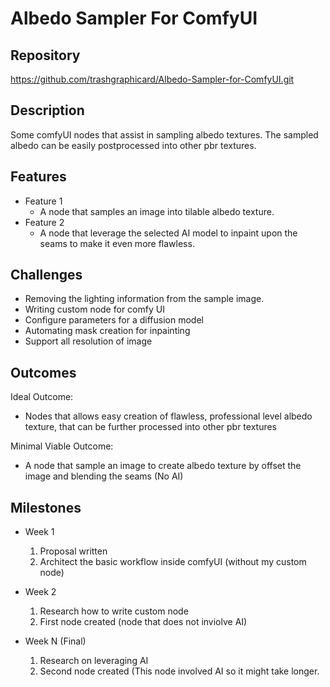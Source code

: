 # Albedo Sampler For ComfyUI

## Repository
<https://github.com/trashgraphicard/Albedo-Sampler-for-ComfyUI.git>

## Description
Some comfyUI nodes that assist in sampling albedo textures. The sampled albedo can be easily postprocessed into other pbr textures.

## Features
- Feature 1
	- A node that samples an image into tilable albedo texture.
- Feature 2
	- A node that leverage the selected AI model to inpaint upon the seams to make it even more flawless.

## Challenges
- Removing the lighting information from the sample image.
- Writing custom node for comfy UI
- Configure parameters for a diffusion model
- Automating mask creation for inpainting
- Support all resolution of image

## Outcomes
Ideal Outcome:
- Nodes that allows easy creation of flawless, professional level albedo texture, that can be further processed into other pbr textures

Minimal Viable Outcome:
- A node that sample an image to create albedo texture by offset the image and blending the seams (No AI)

## Milestones

- Week 1
  1. Proposal written
  2. Architect the basic workflow inside comfyUI (without my custom node)

- Week 2
  1. Research how to write custom node
  2. First node created (node that does not inviolve AI)

- Week N (Final)
  1. Research on leveraging AI
  2. Second node created (This node involved AI so it might take longer.
